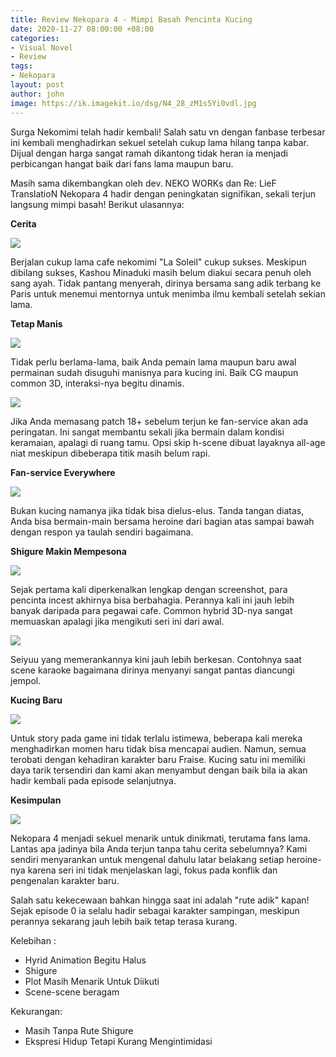 ```yaml
---
title: Review Nekopara 4 - Mimpi Basah Pencinta Kucing
date: 2020-11-27 08:00:00 +08:00
categories:
- Visual Novel
- Review
tags:
- Nekopara
layout: post
author: john
image: https://ik.imagekit.io/dsg/N4_28_zM1s5Yi0vdl.jpg
---
```


Surga Nekomimi telah hadir kembali! Salah satu vn dengan fanbase terbesar ini kembali menghadirkan sekuel setelah cukup lama hilang tanpa kabar. Dijual dengan harga sangat ramah dikantong tidak heran ia menjadi perbicangan hangat baik dari fans lama maupun baru.

Masih sama dikembangkan oleh dev. NEKO WORKs dan Re: LieF TranslatioN Nekopara 4 hadir dengan peningkatan signifikan, sekali terjun langsung mimpi basah! Berikut ulasannya:

**Cerita**

![](https://ik.imagekit.io/dsg/N4_11_bbSJQbRTtWC.jpg)

Berjalan cukup lama cafe nekomimi "La Soleil" cukup sukses. Meskipun dibilang sukses, Kashou Minaduki masih belum diakui secara penuh oleh sang ayah. Tidak pantang menyerah, dirinya bersama sang adik terbang ke Paris untuk menemui mentornya untuk menimba ilmu kembali setelah sekian lama.

**Tetap Manis**

![](https://ik.imagekit.io/dsg/N4_3_e1i6RTHYYNo.jpg)

Tidak perlu berlama-lama, baik Anda pemain lama maupun baru awal permainan sudah disuguhi manisnya para kucing ini. Baik CG maupun common 3D, interaksi-nya begitu dinamis.

![](https://ik.imagekit.io/dsg/N4_2_qA5-gSrs1CyP.jpg)

Jika Anda memasang patch 18+ sebelum terjun ke fan-service akan ada peringatan. Ini sangat membantu sekali jika bermain dalam kondisi keramaian, apalagi di ruang tamu. Opsi skip h-scene dibuat layaknya all-age niat meskipun dibeberapa titik masih belum rapi.

**Fan-service Everywhere**

![](https://ik.imagekit.io/dsg/N4_7_Nxu9dX9Q9sg.jpg)

Bukan kucing namanya jika tidak bisa dielus-elus. Tanda tangan diatas, Anda bisa bermain-main bersama heroine dari bagian atas sampai bawah dengan respon ya taulah sendiri bagaimana.

**Shigure Makin Mempesona**

![](https://ik.imagekit.io/dsg/N4_16_gujYbOP_NVxZ.jpg)

Sejak pertama kali diperkenalkan lengkap dengan screenshot, para pencinta incest akhirnya bisa berbahagia. Perannya kali ini jauh lebih banyak daripada para pegawai cafe. Common hybrid 3D-nya sangat memuaskan apalagi jika mengikuti seri ini dari awal.

![](https://ik.imagekit.io/dsg/N4_17_IeLFKMvOSHxa.jpg)

Seiyuu yang memerankannya kini jauh lebih berkesan. Contohnya saat scene karaoke bagaimana dirinya menyanyi sangat pantas diancungi jempol.

**Kucing Baru**

![](https://ik.imagekit.io/dsg/N4_30_833wXk-XmzK.jpg)

Untuk story pada game ini tidak terlalu istimewa, beberapa kali mereka menghadirkan momen haru tidak bisa mencapai audien. Namun, semua terobati dengan kehadiran karakter baru Fraise. Kucing satu ini memiliki daya tarik tersendiri dan kami akan menyambut dengan baik bila ia akan hadir kembali pada episode selanjutnya.

**Kesimpulan**

![](https://ik.imagekit.io/dsg/N4_13_xqXgjGsVObNR.jpg)

Nekopara 4 menjadi sekuel menarik untuk dinikmati, terutama fans lama. Lantas apa jadinya bila Anda terjun tanpa tahu cerita sebelumnya? Kami sendiri menyarankan untuk mengenal dahulu latar belakang setiap heroine-nya karena seri ini tidak menjelaskan lagi, fokus pada konflik dan pengenalan karakter baru.

Salah satu kekecewaan bahkan hingga saat ini adalah "rute adik" kapan! Sejak episode 0 ia selalu hadir sebagai karakter sampingan, meskipun perannya sekarang jauh lebih baik tetap terasa kurang.

Kelebihan :

* Hyrid Animation Begitu Halus
* Shigure
* Plot Masih Menarik Untuk Diikuti
* Scene-scene beragam

Kekurangan:

* Masih Tanpa Rute Shigure
* Ekspresi Hidup Tetapi Kurang Mengintimidasi